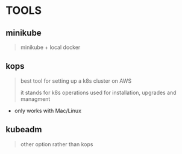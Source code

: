 # TOOLS

## minikube

> minikube + local docker

## kops

> best tool for setting up a k8s cluster on AWS
>
> it stands for k8s operations used for installation, upgrades and managment

- only works with Mac/Linux

## kubeadm

> other option rather than kops
